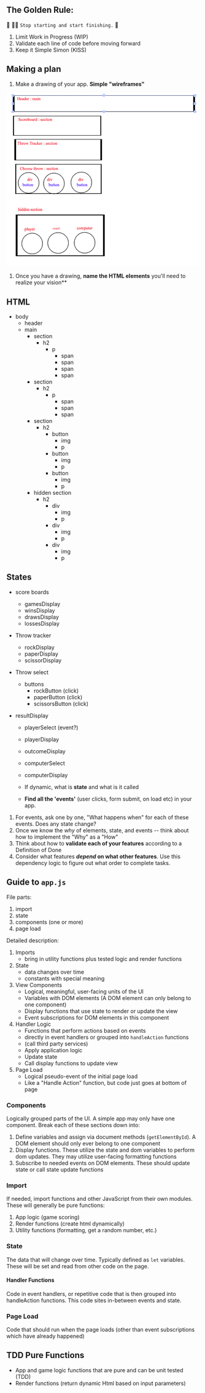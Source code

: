 ## The Golden Rule:

🦸 🦸‍♂️ `Stop starting and start finishing.` 🏁

1. Limit Work in Progress (WIP)
1. Validate each line of code before moving forward
1. Keep it Simple Simon (KISS)

## Making a plan

1. Make a drawing of your app. **Simple "wireframes"**

![wire-frame](./assets/RPS-frame.png)

1. Once you have a drawing, **name the HTML elements** you'll need to realize your vision**

## HTML

- body
    - header
    - main
        - section
            - h2
                - p
                    - span
                    - span
                    - span
                    - span
        - section
            - h2
                - p
                    - span
                    - span
                    - span
        - section
            - h2
                - button
                    - img
                    - p
                - button
                    - img
                    - p
                - button
                    - img
                    - p
        - hidden section
            - h2
                - div
                    - img
                    - p
                - div
                    - img
                    - p
                - div
                    - img
                    - p


## States


- score boards
    - gamesDisplay
    - winsDisplay
    - drawsDisplay
    - lossesDisplay

- Throw tracker
    - rockDisplay
    - paperDisplay
    - scissorDisplay

- Throw select
    - buttons
        - rockButton (click)
        - paperButton (click)
        - scissorsButton (click)

- resultDisplay
    - playerSelect (event?)
    - playerDisplay
    - outcomeDisplay
    - computerSelect
    - computerDisplay

    - If dynamic, what is **state** and what is it called
    - **Find all the 'events'** (user clicks, form submit, on load etc) in your app. 
1. For events, ask one by one, "What happens when" for each of these events. Does any state change?
1. Once we know the _why_ of elements, state, and events -- think about how to implement the "Why" as a "How"
1. Think about how to **validate each of your features** according to a Definition of Done
1. Consider what features **_depend_ on what other features**. Use this dependency logic to figure out what order to complete tasks.

## Guide to `app.js`

File parts:

1. import
2. state
3. components (one or more)
4. page load

Detailed description:

1. Imports 
    - bring in utility functions plus tested logic and render functions
1. State
    - data changes over time
    - constants with special meaning
1. View Components
    - Logical, meaningful, user-facing units of the UI 
    - Variables with DOM elements (A DOM element can only belong to one component)
    - Display functions that use state to render or update the view
    - Event subscriptions for DOM elements in this component
1. Handler Logic
    - Functions that perform actions based on events
    - directly in event handlers or grouped into `handleAction` functions
    - (call third party services)
    - Apply application logic
    - Update state
    - Call display functions to update view
1. Page Load
    - Logical pseudo-event of the initial page load
    - Like a "Handle Action" function, but code just goes at bottom of page

### Components

Logically grouped parts of the UI. A simple app may only have one component. Break each of these sections down into:

1. Define variables and assign via document methods (`getElementById`). A DOM element should only ever belong to one component
1. Display functions. These utilize the state and dom variables to perform dom updates. They may utilize user-facing formatting functions
1. Subscribe to needed events on DOM elements. These should update state or call state update functions

### Import

If needed, import functions and other JavaScript from their own modules. These will generally be pure functions:

1. App logic (game scoring)
1. Render functions (create html dynamically)
1. Utility functions (formatting, get a random number, etc.)

### State

The data that will change over time. Typically defined as `let` variables. These will be set and read from other code on the page.

#### Handler Functions

Code in event handlers, or repetitive code that is then grouped into handleAction functions. This code sites in-between events and state.

### Page Load

Code that should run when the page loads (other than event subscriptions which have already happened)

## TDD Pure Functions

- App and game logic functions that are pure and can be unit tested (TDD)
- Render functions (return dynamic Html based on input parameters)